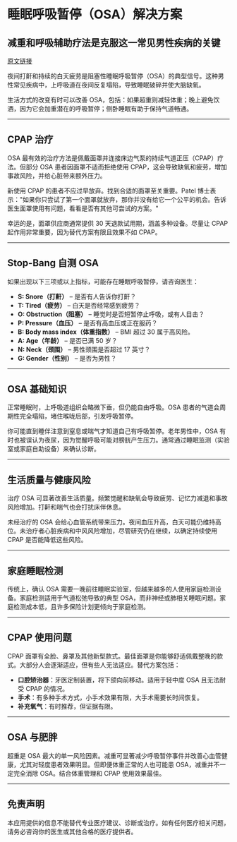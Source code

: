 # 睡眠呼吸暂停（OSA）解决方案

## 减重和呼吸辅助疗法是克服这一常见男性疾病的关键

[原文链接](https://www.health.harvard.edu/staying-healthy/sleep-apnea-solutions)

夜间打鼾和持续的白天疲劳是阻塞性睡眠呼吸暂停（OSA）的典型信号。这种男性常见疾病中，上呼吸道在夜间反复塌陷，导致睡眠破碎并使大脑缺氧。

生活方式的改变有时可以改善 OSA，包括：如果超重则减轻体重；晚上避免饮酒，因为它会加重潜在的呼吸暂停；侧卧睡眠有助于保持气道畅通。

---

## CPAP 治疗

OSA 最有效的治疗方法是佩戴面罩并连接床边气泵的持续气道正压（CPAP）疗法。但部分 OSA 患者因面罩不适而拒绝使用 CPAP，这会导致缺氧和疲劳，增加事故风险，并给心脏带来额外压力。

新使用 CPAP 的患者不应过早放弃。找到合适的面罩至关重要。Patel 博士表示："如果你只尝试了第一个面罩就放弃，那你并没有给它一个公平的机会。告诉医生面罩使用有问题，看看是否有其他可尝试的方案。"

幸运的是，面罩供应商通常提供 30 天退款试用期，涵盖多种设备。尽量让 CPAP 起作用非常重要，因为替代方案有限且效果不如 CPAP。

---

## Stop-Bang 自测 OSA

如果出现以下三项或以上指标，可能存在睡眠呼吸暂停，请咨询医生：

- **S: Snore（打鼾）** – 是否有人告诉你打鼾？  
- **T: Tired（疲劳）** – 白天是否经常感到疲劳？  
- **O: Obstruction（阻塞）** – 睡觉时是否短暂停止呼吸，或有人目击？  
- **P: Pressure（血压）** – 是否有高血压或正在服药？  
- **B: Body mass index（体重指数）** – BMI 超过 30 属于高风险。  
- **A: Age（年龄）** – 是否已满 50 岁？  
- **N: Neck（颈围）** – 男性颈围是否超过 17 英寸？  
- **G: Gender（性别）** – 是否为男性？

---

## OSA 基础知识

正常睡眠时，上呼吸道组织会略微下垂，但仍能自由呼吸。OSA 患者的气道会周期性完全塌陷，堵住喉咙后部，引发呼吸暂停。

你可能直到睡伴注意到窒息或喘气才知道自己有呼吸暂停。老年男性中，OSA 有时也被误认为夜尿，因为觉醒呼吸可能对膀胱产生压力。通常通过睡眠监测（实验室或家庭自助设备）来确认诊断。

---

## 生活质量与健康风险

治疗 OSA 可显著改善生活质量。频繁觉醒和缺氧会导致疲劳、记忆力减退和事故风险增加。打鼾和喘气也会打扰床伴休息。

未经治疗的 OSA 会给心血管系统带来压力。夜间血压升高，白天可能仍维持高位。未治疗者心脏疾病和中风风险增加，尽管研究仍在继续，以确定持续使用 CPAP 是否能降低这些风险。

---

## 家庭睡眠检测

传统上，确认 OSA 需要一晚前往睡眠实验室，但越来越多的人使用家庭检测设备。家庭检测适用于气道松弛导致的典型 OSA，而非神经或肺相关睡眠问题。家庭检测成本低，且许多保险计划更倾向于家庭检测。

---

## CPAP 使用问题

CPAP 面罩有全脸、鼻罩及其他新型款式。最佳面罩是你能够舒适佩戴整晚的款式。大部分人会逐渐适应，但有些人无法适应。替代方案包括：

- **口腔矫治器**：牙医定制装置，将下颌向前移动。适用于轻中度 OSA 且无法耐受 CPAP 的情况。  
- **手术**：有多种手术方式，小手术效果有限，大手术需要长时间恢复。  
- **补充氧气**：有时推荐，但证据有限。

---

## OSA 与肥胖

超重是 OSA 最大的单一风险因素。减重可显著减少呼吸暂停事件并改善心血管健康，尤其对轻度患者效果明显。但即便体重正常的人也可能患 OSA，减重并不一定完全消除 OSA。结合体重管理和 CPAP 使用效果最佳。

---

## 免责声明
本应用提供的信息不能替代专业医疗建议、诊断或治疗。如有任何医疗相关问题，请务必咨询你的医生或其他合格的医疗提供者。
